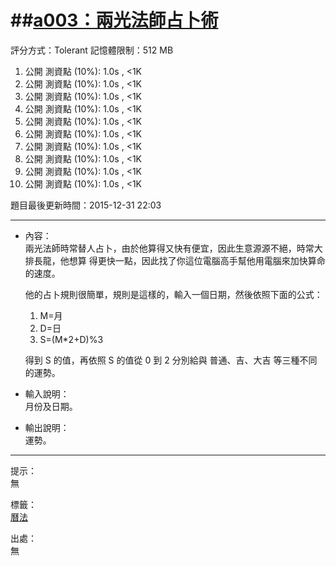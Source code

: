 ##[a003：兩光法師占卜術](http://zerojudge.tw/ShowProblem?problemid=a003)
======
評分方式：Tolerant 
記憶體限制：512 MB

1. 公開 測資點 (10%): 1.0s , <1K
2. 公開 測資點 (10%): 1.0s , <1K
3. 公開 測資點 (10%): 1.0s , <1K
4. 公開 測資點 (10%): 1.0s , <1K
5. 公開 測資點 (10%): 1.0s , <1K
6. 公開 測資點 (10%): 1.0s , <1K
7. 公開 測資點 (10%): 1.0s , <1K
8. 公開 測資點 (10%): 1.0s , <1K
9. 公開 測資點 (10%): 1.0s , <1K
10. 公開 測資點 (10%): 1.0s , <1K

題目最後更新時間：2015-12-31 22:03
***

* 內容：  
	兩光法師時常替人占卜，由於他算得又快有便宜，因此生意源源不絕，時常大排長龍，他想算 得更快一點，因此找了你這位電腦高手幫他用電腦來加快算命的速度。
	
	他的占卜規則很簡單，規則是這樣的，輸入一個日期，然後依照下面的公式：  
	1. M=月  
	2. D=日  
	3. S=(M*2+D)%3  
	
	得到 S 的值，再依照 S 的值從 0 到 2 分別給與 普通、吉、大吉 等三種不同的運勢。

* 輸入說明：  
	月份及日期。
* 輸出說明：  
	運勢。
***

提示：  
	無

標籤：  
	[曆法](http://zerojudge.tw/ShowProblem?problemid=a003)

出處：  
	無
